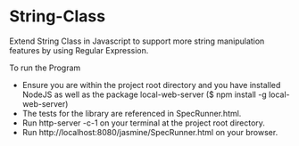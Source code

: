# String-Class
Extend String Class in Javascript to support more string manipulation features by using Regular Expression.

To run the Program
 - Ensure you are within the project root directory and you have installed NodeJS as well as the package local-web-server ($ npm install -g local-web-server)
 - The tests for the library are referenced in SpecRunner.html.
 - Run http-server -c-1 on your terminal at the project root directory.
 - Run http://localhost:8080/jasmine/SpecRunner.html on your browser.